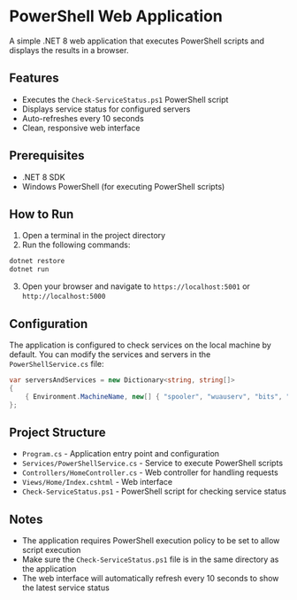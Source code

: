 # PowerShell Web Application

A simple .NET 8 web application that executes PowerShell scripts and displays the results in a browser.

## Features

- Executes the `Check-ServiceStatus.ps1` PowerShell script
- Displays service status for configured servers
- Auto-refreshes every 10 seconds
- Clean, responsive web interface

## Prerequisites

- .NET 8 SDK
- Windows PowerShell (for executing PowerShell scripts)

## How to Run

1. Open a terminal in the project directory
2. Run the following commands:

```bash
dotnet restore
dotnet run
```

3. Open your browser and navigate to `https://localhost:5001` or `http://localhost:5000`

## Configuration

The application is configured to check services on the local machine by default. You can modify the services and servers in the `PowerShellService.cs` file:

```csharp
var serversAndServices = new Dictionary<string, string[]>
{
    { Environment.MachineName, new[] { "spooler", "wuauserv", "bits", "wsearch" } }
};
```

## Project Structure

- `Program.cs` - Application entry point and configuration
- `Services/PowerShellService.cs` - Service to execute PowerShell scripts
- `Controllers/HomeController.cs` - Web controller for handling requests
- `Views/Home/Index.cshtml` - Web interface
- `Check-ServiceStatus.ps1` - PowerShell script for checking service status

## Notes

- The application requires PowerShell execution policy to be set to allow script execution
- Make sure the `Check-ServiceStatus.ps1` file is in the same directory as the application
- The web interface will automatically refresh every 10 seconds to show the latest service status 